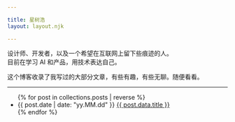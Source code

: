 ```yaml
---

title: 星树浩
layout: layout.njk

---
```


<p>设计师、开发者，以及一个希望在互联网上留下些痕迹的人。<br />
目前在学习 AI 和产品，用技术表达自己。</p>

<p>这个博客收录了我写过的大部分文章，有些有趣，有些无聊。随便看看。</p>

<hr />

<ul>
{% for post in collections.posts | reverse %}
  <li>
    {{ post.date | date: "yy.MM.dd" }} <a href="{{ post.url }}">{{ post.data.title }}</a>
  </li>
{% endfor %}
</ul>
